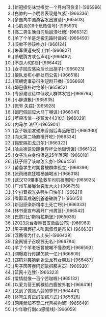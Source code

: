 
1. [新冠损伤味觉嗅觉一个月内可恢复]-[965996]
1. [白肺的一个明显表现是气紧]-[966336]
1. [多国向中国游客发出邀请]-[965503]
1. [心肌炎的6个危险信号]-[965931]
1. [高二男生晚自习后崩溃吐槽]-[966312]
1. [羊了个羊是走投无路时做的]-[966490]
1. [咳嗽不停该咋办]-[966124]
1. [朱军重返央视工作]-[966827]
1. [萧敬腾方联合声明]-[966482]
1. [不良人6定档]-[966442]
1. [女子回应感染后长出胡子]-[966023]
1. [狼队发布小胖处罚公告]-[966518]
1. [唐朝诡事录衍生短剧开播]-[966868]
1. [姆巴佩补时绝杀]-[965952]
1. [专家建议给中低收入群体发钱]-[966764]
1. [小胖道歉]-[965935]
1. [侃爷 失踪]-[965928]
1. [姆巴佩回应大马丁嘲讽]-[966041]
1. [苹果市值一夜蒸发4431亿]-[966029]
1. [内马尔 法甲]-[965904]
1. [女子吸朋友递来香烟后毒品阳性]-[966360]
1. [向太第二场直播开吃]-[966334]
1. [锡安隔扣戈贝尔]-[966322]
1. [哈兰德说没踢世界杯让他很饥饿]-[966102]
1. [女子洗白身份潜逃25年落网]-[966010]
1. [孩子阳了咳嗽怎么办]-[966453]
1. [苗苗学生时期曾被群体孤立]-[966396]
1. [张雨绮疯狂喂杨迪喝水]-[966318]
1. [武汉120肇事急救车司机被刑拘]-[965925]
1. [广州车展展台突发大火]-[966755]
1. [全抖音祝光头强生日快乐]-[966211]
1. [看郭富成送别爸爸破防了]-[966151]
1. [新冠感染新增本土死亡1例]-[966333]
1. [林书豪宣布离开广州男篮]-[966542]
1. [巴黎2比1斯特拉斯堡]-[965936]
1. [2023总台春晚首支歌曲公布]-[966963]
1. [男子猥亵打人叫嚣叔叔是市长]-[966639]
1. [浮图缘为什么上头]-[966439]
1. [全网镜子召唤苏无名]-[966784]
1. [羊了个羊老板曾被嘲不懂游戏]-[966593]
1. [网曝嘉行传媒欠款一亿]-[966809]
1. [郑钧刘芸猜到张云龙有女朋友]-[966487]
1. [男子因等餐问题掌掴服务员]-[966920]
1. [篮网十连胜]-[966323]
1. [爱情就像一百个苦咖喱]-[965132]
1. [以爱为营王鹤棣给白鹿披外套]-[966416]
1. [又到了做腊八蒜的季节]-[964441]
1. [体育生真正的拍照方式]-[965826]
1. [网民武知不菜二代目被拘留]-[965649]
1. [少年歌行副cp感情线]-[966059]
